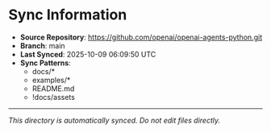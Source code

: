# Sync Information

- **Source Repository**: https://github.com/openai/openai-agents-python.git
- **Branch**: main
- **Last Synced**: 2025-10-09 06:09:50 UTC
- **Sync Patterns**:
  - docs/*
  - examples/*
  - README.md
  - !docs/assets

---
*This directory is automatically synced. Do not edit files directly.*
